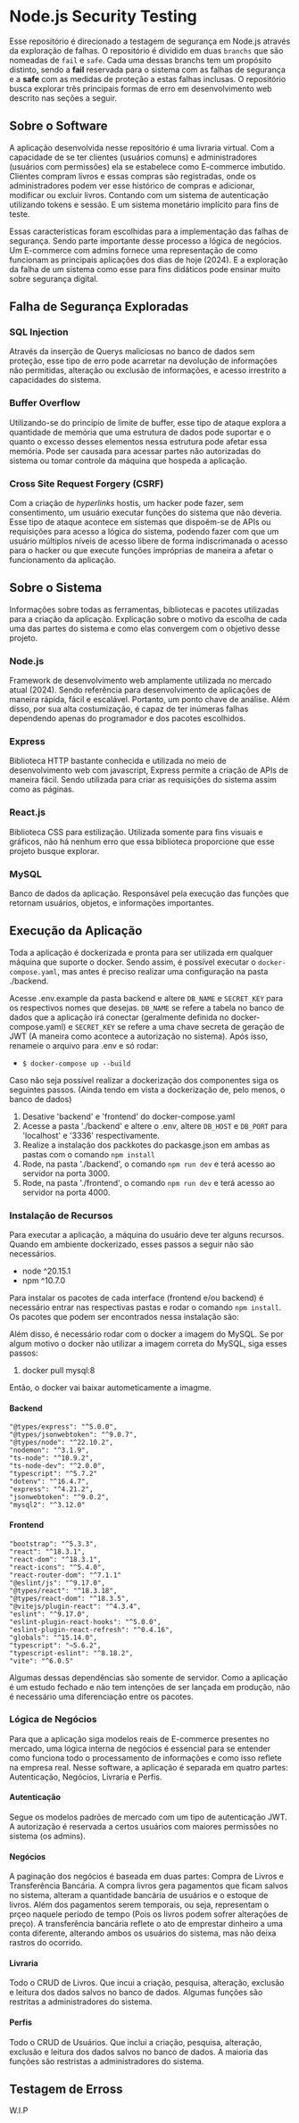 # Node.js Security Testing

Esse repositório é direcionado a testagem de segurança em Node.js através da exploração de falhas. O repositório é dividido em duas `branchs` que são nomeadas de `fail` e `safe`. Cada uma dessas branchs tem um propósito distinto, sendo a **fail** reservada para o sistema com as falhas de segurança e a **safe** com as medidas de proteção a estas falhas inclusas. O repositório busca explorar três principais formas de erro em desenvolvimento web descrito nas seções a seguir.

## Sobre o Software

A aplicação desenvolvida nesse repositório é uma livraria virtual. Com a capacidade de se ter clientes (usuários comuns) e administradores (usuários com permissões) ela se estabelece como E-commerce imbutido. Clientes compram livros e essas compras são registradas, onde os administradores podem ver esse histórico de compras e adicionar, modificar ou excluir livros. Contando com um sistema de autenticação utilizando tokens e sessão. E um sistema monetário implícito para fins de teste.

Essas características foram escolhidas para a implementação das falhas de segurança. Sendo parte importante desse processo a lógica de negócios. Um E-commerce com admins fornece uma representação de como funcionam as principais aplicações dos dias de hoje (2024). E a exploração da falha de um sistema como esse para fins didáticos pode ensinar muito sobre segurança digital.

## Falha de Segurança Exploradas

### SQL Injection

Através da inserção de Querys maliciosas no banco de dados sem proteção, esse tipo de erro pode acarretar na devolução de informações não permitidas, alteração ou exclusão de informações, e acesso irrestrito a capacidades do sistema.

### Buffer Overflow

Utilizando-se do princípio de limite de buffer, esse tipo de ataque explora a quantidade de memória que uma estrutura de dados pode suportar e o quanto o excesso desses elementos nessa estrutura pode afetar essa memória. Pode ser causada para acessar partes não autorizadas do sistema ou tomar controle da máquina que hospeda a aplicação.

### Cross Site Request Forgery (CSRF)

Com a criação de _hyperlinks_ hostis, um hacker pode fazer, sem consentimento, um usuário executar funções do sistema que não deveria. Esse tipo de ataque acontece em sistemas que dispoẽm-se de APIs ou requisições para acesso a lógica do sistema, podendo fazer com que um usuário múltiplos níveis de acesso libere de forma indiscrimanada o acesso para o hacker ou que execute funções impróprias de maneira a afetar o funcionamento da aplicação.

## Sobre o Sistema

Informações sobre todas as ferramentas, bibliotecas e pacotes utilizadas para a criação da aplicação. Explicação sobre o motivo da escolha de cada uma das partes do sistema e como elas convergem com o objetivo desse projeto.

### Node.js

Framework de desenvolvimento web amplamente utilizada no mercado atual (2024). Sendo referência para desenvolvimento de aplicações de maneira rápida, fácil e escalável. Portanto, um ponto chave de análise. Além disso, por sua alta costumização, é capaz de ter inúmeras falhas dependendo apenas do programador e dos pacotes escolhidos.

### Express

Biblioteca HTTP bastante conhecida e utilizada no meio de desenvolvimento web com javascript, Express permite a criação de APIs de maneira fácil. Sendo utilizada para criar as requisições do sistema assim como as páginas.

### React.js

Biblioteca CSS para estilização. Utilizada somente para fins visuais e gráficos, não há nenhum erro que essa biblioteca proporcione que esse projeto busque explorar.

### MySQL

Banco de dados da aplicação. Responsável pela execução das funções que retornam usuários, objetos, e informações importantes.

## Execução da Aplicação

Toda a aplicação é dockerizada e pronta para ser utilizada em qualquer máquina que suporte o docker. Sendo assim, é possível executar o `docker-compose.yaml`, mas antes é preciso realizar uma configuração na pasta ./backend.

Acesse .env.example da pasta backend e altere `DB_NAME` e `SECRET_KEY` para os respectivos nomes que desejas. `DB_NAME` se refere a tabela no banco de dados que a aplicação irá conectar (geralmente definida no docker-compose.yaml) e `SECRET_KEY` se refere a uma chave secreta de geração de JWT (A maneira como acontece a autorização no sistema). Após isso, renameie o arquivo para .env e só rodar:

- `$ docker-compose up --build`

Caso não seja possível realizar a dockerização dos componentes siga os seguintes passos. (Ainda tendo em vista a dockerização de, pelo menos, o banco de dados)

1. Desative 'backend' e 'frontend' do docker-compose.yaml
2. Acesse a pasta './backend' e altere o .env, altere `DB_HOST` e `DB_PORT` para 'localhost' e '3336' respectivamente.
3. Realize a instalação dos packkotes do packasge.json em ambas as pastas com o comando `npm install`
4. Rode, na pasta './backend', o comando `npm run dev` e terá acesso ao servidor na porta 3000.
5. Rode, na pasta './frontend', o comando `npm run dev` e terá acesso ao servidor na porta 4000.

### Instalação de Recursos

Para executar a aplicação, a máquina do usuário deve ter alguns recursos. Quando em ambiente dockerizado, esses passos a seguir não são necessários.

- node ^20.15.1
- npm ^10.7.0

Para instalar os pacotes de cada interface (frontend e/ou backend) é necessário entrar nas respectivas pastas e rodar o comando `npm install`. Os pacotes que podem ser encontrados nessa instalação são:

Além disso, é necessário rodar com o docker a imagem do MySQL. Se por algum motivo o docker não utilizar a imagem correta do MySQL, siga esses passos:

1. docker pull mysql:8

Então, o docker vai baixar autometicamente a imagme.

#### Backend

    "@types/express": "^5.0.0",
    "@types/jsonwebtoken": "^9.0.7",
    "@types/node": "^22.10.2",
    "nodemon": "^3.1.9",
    "ts-node": "^10.9.2",
    "ts-node-dev": "^2.0.0",
    "typescript": "^5.7.2"
    "dotenv": "^16.4.7",
    "express": "^4.21.2",
    "jsonwebtoken": "^9.0.2",
    "mysql2": "^3.12.0"

#### Frontend

    "bootstrap": "^5.3.3",
    "react": "^18.3.1",
    "react-dom": "^18.3.1",
    "react-icons": "^5.4.0",
    "react-router-dom": "^7.1.1"
    "@eslint/js": "^9.17.0",
    "@types/react": "^18.3.18",
    "@types/react-dom": "^18.3.5",
    "@vitejs/plugin-react": "^4.3.4",
    "eslint": "^9.17.0",
    "eslint-plugin-react-hooks": "^5.0.0",
    "eslint-plugin-react-refresh": "^0.4.16",
    "globals": "^15.14.0",
    "typescript": "~5.6.2",
    "typescript-eslint": "^8.18.2",
    "vite": "^6.0.5"

Algumas dessas dependências são somente de servidor. Como a aplicação é um estudo fechado e não tem intenções de ser lançada em produção, não é necessário uma diferenciação entre os pacotes.

### Lógica de Negócios

Para que a aplicação siga modelos reais de E-commerce presentes no mercado, uma lógica interna de negócios é essencial para se entender como funciona todo o processamento de informações e como isso reflete na empresa real. Nesse software, a aplicação é separada em quatro partes: Autenticação, Negócios, Livraria e Perfis.

#### Autenticação

Segue os modelos padrões de mercado com um tipo de autenticação JWT. A autorização é reservada a certos usuários com maiores permissões no sistema (os admins).

#### Negócios

A paginação dos negócios é baseada em duas partes: Compra de Livros e Transferência Bancária. A compra livros gera pagamentos que ficam salvos no sistema, alteram a quantidade bancária de usuários e o estoque de livros. Além dos pagamentos serem temporais, ou seja, representam o prçeo naquele período de tempo (Pois os livros podem sofrer alterações de preço). A transferência bancária reflete o ato de emprestar dinheiro a uma conta diferente, alterando ambos os usuários do sistema, mas não deixa rastros do ocorrido.

#### Livraria

Todo o CRUD de Livros. Que incui a criação, pesquisa, alteração, exclusão e leitura dos dados salvos no banco de dados. Algumas funções são restritas a administradores do sistema.

#### Perfis

Todo o CRUD de Usuários. Que inclui a criação, pesquisa, alteração, exclusão e leitura dos dados salvos no banco de dados. A maioria das funções são restristas a administradores do sistema.

## Testagem de Erross

W.I.P
